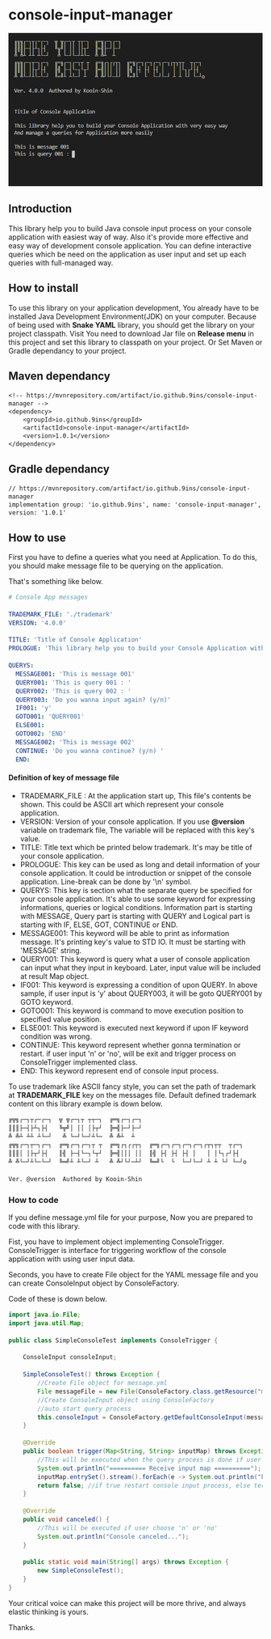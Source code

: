 # console-input-manager

 

![](./img/console.PNG)



## Introduction

This library help you to build Java console input process on your console application with easiest way of way.
Also it's provide more effective and easy way of development console application.
You can define interactive queries which be need on the application as user input and set up each queries with full-managed way.


## How to install

To use this library on your application development, You already have to be installed Java Development Environment(JDK)  on your computer.
Because of being used with **Snake YAML** library, you should get the library on your project classpath. Visit <a herf="https://mvnrepository.com/artifact/org.yaml/snakeyaml">
You need to download Jar file on **Release menu** in this project and set this library to classpath on your project. Or Set Maven or Gradle dependancy to your project.
 
## Maven dependancy
```
<!-- https://mvnrepository.com/artifact/io.github.9ins/console-input-manager -->
<dependency>
    <groupId>io.github.9ins</groupId>
    <artifactId>console-input-manager</artifactId>
    <version>1.0.1</version>
</dependency> 
```

## Gradle dependancy
```
// https://mvnrepository.com/artifact/io.github.9ins/console-input-manager
implementation group: 'io.github.9ins', name: 'console-input-manager', version: '1.0.1' 
```

 
## How to use

First you have to define a queries what you need at Application. To do this, you should make message file to be querying on the application.

That's something like below.

```yaml
# Console App messages

TRADEMARK_FILE: './trademark'
VERSION: '4.0.0'

TITLE: 'Title of Console Application'
PROLOGUE: 'This library help you to build your Console Application with very easy way \nAnd manage a queries for Application more easily'

QUERYS:
  MESSAGE001: 'This is message 001'
  QUERY001: 'This is query 001 : '
  QUERY002: 'This is query 002 : '
  QUERY003: 'Do you wanna input again? (y/n)'
  IF001: 'y'
  GOTO001: 'QUERY001'
  ELSE001:
  GOTO002: 'END'
  MESSAGE002: 'This is message 002'
  CONTINUE: 'Do you wanna continue? (y/n) '    
  END:
```

#### Definition of key of message file

* TRADEMARK_FILE : At the application start up, This file's contents be shown. This could be ASCII art which represent your console application.
* VERSION: Version of your console application. If you use **@version** variable on trademark file, The variable will be replaced with this key's value.
* TITLE: Title text which be printed below trademark. It's may be title of your console application.
* PROLOGUE: This key can be used  as long and detail information of your console application. It could be introduction or snippet of the console application. Line-break can be done by '\n' symbol.
* QUERYS: This key is section what the separate query be specified for your console application. 
It's able to use some keyword for expressing informations, queries or logical conditions. Information part is starting with MESSAGE, Query part is starting with QUERY and Logical part is starting with IF, ELSE, GOT, CONTINUE or END.
* MESSAGE001: This keyword will be able to print as information message. It's printing key's value to STD IO. It must be starting with 'MESSAGE' string.
* QUERY001: This keyword is query what a user of console application can input what they input in keyboard. Later, input value will be included at result Map object.
* IF001: This keyword is expressing a condition of upon QUERY. In above sample, if user input is 'y' about QUERY003, it will be goto QUERY001 by GOTO keyword.
* GOTO001: This keyword is command to move execution position to specified value position.
* ELSE001: This keyword is executed next keyword if upon IF keyword condition was wrong.
* CONTINUE: This keyword represent whether gonna termination or restart. if user input 'n' or 'no', will be exit and trigger process on ConsoleTrigger implemented class.
* END: This keyword represent end of console input process.



To use trademark like ASCII fancy style, you can set the path of trademark at **TRADEMARK_FILE** key on the messages file. Default defined trademark content on this library example is down below.

```tex
╔╦╗┌─┐┬┌─┌─┐  ╦ ╦┌─┐┬ ┬┬─┐  ╔═╗┌─┐┌─┐                             
║║║├─┤├┴┐├┤   ╚╦╝│ ││ │├┬┘  ╠═╣├─┘├─┘                             
╩ ╩┴ ┴┴ ┴└─┘   ╩ └─┘└─┘┴└─  ╩ ╩┴  ┴                               
╔╦╗┌─┐┬─┐┌─┐  ╔═╗┌─┐┌─┐┬ ┬  ╔═╗┌┐┌┌┬┐  ╔═╗┌─┐┌─┐┌─┐┌─┐┌┬┐┬┬  ┬┌─┐ 
║║║│ │├┬┘├┤   ║╣ ├─┤└─┐└┬┘  ╠═╣│││ ││  ║╣ ├┤ ├┤ ├┤ │   │ │└┐┌┘├┤  
╩ ╩└─┘┴└─└─┘  ╚═╝┴ ┴└─┘ ┴   ╩ ╩┘└┘─┴┘  ╚═╝└  └  └─┘└─┘ ┴ ┴ └┘ └─┘o

Ver. @version  Authored by Kooin-Shin
```



### How to code

If you define message.yml file for your purpose, Now you are prepared to code with this library.

Fist, you have to implement object implementing ConsoleTrigger. ConsoleTrigger is interface for triggering workflow of the console application with using user input data.

Seconds,  you have to create File object for the YAML message file and you can create ConsoleInput object by ConsoleFactory.

Code of these is down below.

```java
import java.io.File;
import java.util.Map;

public class SimpleConsoleTest implements ConsoleTrigger { 

    ConsoleInput consoleInput;

    SimpleConsoleTest() throws Exception {
        //Create File object for message.yml
        File messageFile = new File(ConsoleFactory.class.getResource("messages.yml").toURI().getPath());
        //Create ConsoleInput object using ConsoleFactory
        //auto start query process
        this.consoleInput = ConsoleFactory.getDefaultConsoleInput(messageFile, this);
    }

    @Override    
    public boolean trigger(Map<String, String> inputMap) throws Exception {
        //This will be executed when the query process is done if user didn't choose 'n' or 'no'
        System.out.println("========== Receive input map ==========");
        inputMap.entrySet().stream().forEach(e -> System.out.println("key: "+e.getKey()+"   value: "+e.getValue()));
        return false; //if true restart console input process, else terminating the process.
    }

    @Override
    public void canceled() {
        //This will be executed if user choose 'n' or 'no'
        System.out.println("Console canceled...");        
    }   

    public static void main(String[] args) throws Exception {
        new SimpleConsoleTest();
    }
}
```



Your critical voice can make this project will be more thrive, and always elastic thinking is yours. 

Thanks.
